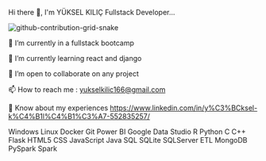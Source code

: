 Hi there 👋, I'm YÜKSEL KILIÇ
Fullstack Developer...

![github-contribution-grid-snake](https://user-images.githubusercontent.com/118610714/212908362-a4297363-0dda-4d07-8c92-78ae1cee5596.svg)

🔭 I’m currently in a fullstack bootcamp

🌱 I’m currently learning react and django

🤝 I’m open to collaborate on any project

📫 How to reach me : yukselkilic166@gmail.com

📄 Know about my experiences https://www.linkedin.com/in/y%C3%BCksel-k%C4%B1l%C4%B1%C3%A7-552835257/





Windows Linux Docker Git Power BI Google Data Studio R Python C C++ Flask HTML5 CSS JavaScript Java SQL SQLite SQLServer ETL MongoDB PySpark Spark
